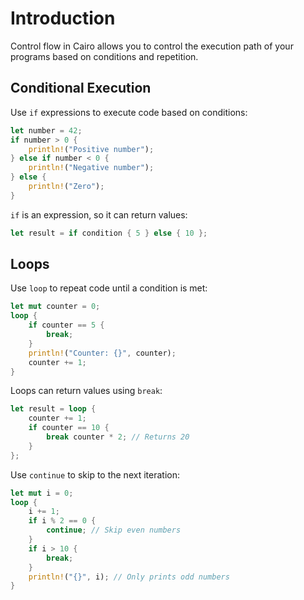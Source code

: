 # Introduction

Control flow in Cairo allows you to control the execution path of your programs based on conditions and repetition.

## Conditional Execution

Use `if` expressions to execute code based on conditions:

```rust
let number = 42;
if number > 0 {
    println!("Positive number");
} else if number < 0 {
    println!("Negative number");  
} else {
    println!("Zero");
}
```

`if` is an expression, so it can return values:

```rust
let result = if condition { 5 } else { 10 };
```

## Loops

Use `loop` to repeat code until a condition is met:

```rust
let mut counter = 0;
loop {
    if counter == 5 {
        break;
    }
    println!("Counter: {}", counter);
    counter += 1;
}
```

Loops can return values using `break`:

```rust
let result = loop {
    counter += 1;
    if counter == 10 {
        break counter * 2; // Returns 20
    }
};
```

Use `continue` to skip to the next iteration:

```rust
let mut i = 0;
loop {
    i += 1;
    if i % 2 == 0 {
        continue; // Skip even numbers
    }
    if i > 10 {
        break;
    }
    println!("{}", i); // Only prints odd numbers
}
```
